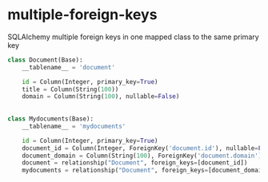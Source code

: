 # multiple-foreign-keys
SQLAlchemy multiple foreign keys in one mapped class to the same primary key


```python
class Document(Base):
    __tablename__ = 'document'

    id = Column(Integer, primary_key=True)
    title = Column(String(100))
    domain = Column(String(100), nullable=False)
    
    
class Mydocuments(Base):
    __tablename__ = 'mydocuments'

    id = Column(Integer, primary_key=True)
    document_id = Column(Integer, ForeignKey('document.id'), nullable=False)
    document_domain = Column(String(100), ForeignKey('document.domain'), nullable=False)
    document = relationship("Document", foreign_keys=[document_id])
    mydocuments = relationship("Document", foreign_keys=[document_domain])
```    
